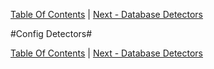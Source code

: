 [Table Of Contents](/#toc) | [Next - Database Detectors](/database-detectors/)

#Config Detectors#

[Table Of Contents](/#toc) | [Next - Database Detectors](/database-detectors/)
